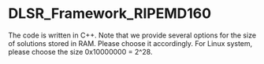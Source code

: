 # DLSR_Framework_RIPEMD160
The code is written in C++. Note that we provide several options for the size of solutions stored in RAM. Please choose it accordingly. For Linux system, please choose the size 0x10000000 = 2^28. 
